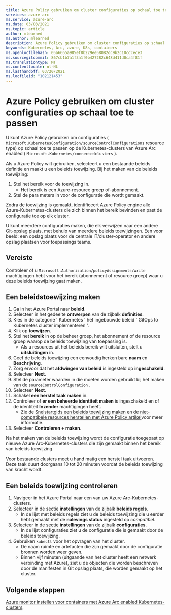 ```yaml
---
title: Azure Policy gebruiken om cluster configuraties op schaal toe te passen
services: azure-arc
ms.service: azure-arc
ms.date: 03/03/2021
ms.topic: article
author: mlearned
ms.author: mlearned
description: Azure Policy gebruiken om cluster configuraties op schaal toe te passen
keywords: Kubernetes, Arc, azure, K8s, containers
ms.openlocfilehash: 05a6665a985ef8b229ee58082dc9b2c10cdcece3
ms.sourcegitcommit: 867cb1b7a1f3a1f0b427282c648d411d0ca4f81f
ms.translationtype: MT
ms.contentlocale: nl-NL
ms.lasthandoff: 03/20/2021
ms.locfileid: "102121453"
---
```

# <a name="use-azure-policy-to-apply-cluster-configurations-at-scale"></a>Azure Policy gebruiken om cluster configuraties op schaal toe te passen

U kunt Azure Policy gebruiken om configuraties ( `Microsoft.KubernetesConfiguration/sourceControlConfigurations` resource type) op schaal toe te passen op de Kubernetes-clusters van Azure Arc enabled ( `Microsoft.Kubernetes/connectedclusters` ).

Als u Azure Policy wilt gebruiken, selecteert u een bestaande beleids definitie en maakt u een beleids toewijzing. Bij het maken van de beleids toewijzing:
1. Stel het bereik voor de toewijzing in.
    * Het bereik is een Azure-resource groep of-abonnement. 
2. Stel de para meters in voor de configuratie die wordt gemaakt. 

Zodra de toewijzing is gemaakt, identificeert Azure Policy engine alle Azure-Kubernetes-clusters die zich binnen het bereik bevinden en past de configuratie toe op elk cluster.

U kunt meerdere configuraties maken, die elk verwijzen naar een andere Git-opslag plaats, met behulp van meerdere beleids toewijzingen. Een voor beeld: een opslag plaats voor de centrale IT/cluster-operator en andere opslag plaatsen voor toepassings teams.

## <a name="prerequisite"></a>Vereiste

Controleer of u `Microsoft.Authorization/policyAssignments/write` machtigingen hebt voor het bereik (abonnement of resource groep) waar u deze beleids toewijzing gaat maken.

## <a name="create-a-policy-assignment"></a>Een beleidstoewijzing maken

1. Ga in het Azure Portal naar **beleid**.
1. Selecteer in het gedeelte **ontwerpen** van de zijbalk **definities**.
1. Kies in de categorie ' Kubernetes ' het ingebouwde beleid ' GitOps to Kubernetes cluster implementeren '. 
1. Klik op **toewijzen**.
1. Stel het **bereik** in op de beheer groep, het abonnement of de resource groep waarop de beleids toewijzing van toepassing is.
    * Als u resources uit het beleids bereik wilt uitsluiten, stelt u **uitsluitingen** in.
1. Geef de beleids toewijzing een eenvoudig herken bare **naam** en **Beschrijving**.
1. Zorg ervoor dat het **afdwingen van beleid** is ingesteld op **ingeschakeld**.
1. Selecteer **Next**.
1. Stel de parameter waarden in die moeten worden gebruikt bij het maken van de `sourceControlConfiguration` .
1. Selecteer **Next**.
1. Schakel **een herstel taak maken** in.
1. Controleer of **er een beheerde identiteit maken** is ingeschakeld en of de identiteit **Inzender** machtigingen heeft. 
    * Zie de [Snelstartgids een beleids toewijzing maken](../../governance/policy/assign-policy-portal.md) en de [niet-compatibele resources herstellen met Azure Policy artikel](../../governance/policy/how-to/remediate-resources.md)voor meer informatie.
1. Selecteer **Controleren + maken**.

Na het maken van de beleids toewijzing wordt de configuratie toegepast op nieuwe Azure Arc-Kubernetes-clusters die zijn gemaakt binnen het bereik van beleids toewijzing.

Voor bestaande clusters moet u hand matig een herstel taak uitvoeren. Deze taak duurt doorgaans 10 tot 20 minuten voordat de beleids toewijzing van kracht wordt.

## <a name="verify-a-policy-assignment"></a>Een beleids toewijzing controleren

1. Navigeer in het Azure Portal naar een van uw Azure Arc-Kubernetes-clusters.
1. Selecteer in de sectie **instellingen** van de zijbalk **beleids regels**. 
    * In de lijst met beleids regels ziet u de beleids toewijzing die u eerder hebt gemaakt met de **nalevings status** ingesteld op *compatibel*.
1. Selecteer in de sectie **instellingen** van de zijbalk **configuraties**.
    * In de lijst configuraties ziet u de configuratie die is gemaakt door de beleids toewijzing.
1. Gebruiken `kubectl` voor het opvragen van het cluster. 
    * De naam ruimte en artefacten die zijn gemaakt door de configuratie bronnen worden weer geven.
    * Binnen vijf minuten (uitgaande van het cluster heeft een netwerk verbinding met Azure), ziet u de objecten die worden beschreven door de manifesten in Git opslag plaats, die worden gemaakt op het cluster.

## <a name="next-steps"></a>Volgende stappen

[Azure monitor instellen voor containers met Azure Arc enabled Kubernetes-clusters](../../azure-monitor/containers/container-insights-enable-arc-enabled-clusters.md).
